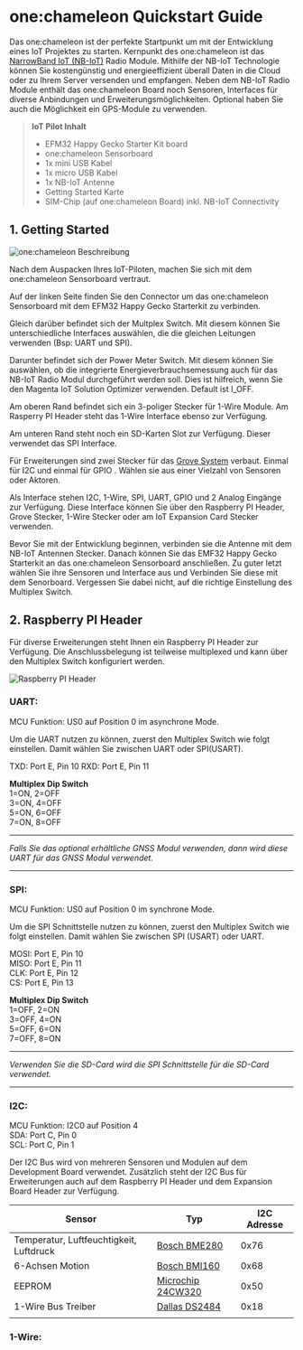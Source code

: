 
# one:chameleon Quickstart Guide

Das one:chameleon ist der perfekte Startpunkt um mit der Entwicklung eines IoT Projektes zu starten.
Kernpunkt des one:chameleon ist das [NarrowBand IoT (NB-IoT)][nbiot_wp] Radio Module. Mithilfe der NB-IoT Technologie können Sie kostengünstig und energieeffizient überall Daten in die Cloud oder zu Ihrem Server versenden und empfangen.
Neben dem NB-IoT Radio Module enthält das one:chameleon Board noch Sensoren, Interfaces für diverse Anbindungen und Erweiterungsmöglichkeiten. 
Optional haben Sie auch die Möglichkeit ein GPS-Module zu verwenden.

 > **IoT Pilot Inhalt**
 > + EFM32 Happy Gecko Starter Kit board
 > + one:chameleon Sensorboard
 > + 1x mini USB Kabel
 > + 1x micro USB Kabel
 > + 1x NB-IoT Antenne
 > + Getting Started Karte
 > + SIM-Chip (auf one:chameleon Board) inkl. NB-IoT Connectivity
  
## 1. Getting Started  

![one:chameleon Beschreibung][o:ch_besch]

Nach dem Auspacken Ihres IoT-Piloten, machen Sie sich mit dem one:chameleon Sensorboard vertraut.  

Auf der linken Seite finden Sie den Connector um das one:chameleon Sensorboard mit dem EFM32 Happy Gecko Starterkit zu verbinden.

Gleich darüber befindet sich der Multplex Switch. Mit diesem können Sie unterschiedliche Interfaces auswählen, die die gleichen Leitungen verwenden (Bsp: UART und SPI).

Darunter befindet sich der Power Meter Switch. Mit diesem können Sie auswählen, ob die integrierte Energieverbrauchsemessung auch für das NB-IoT Radio Modul durchgeführt werden soll. Dies ist hilfreich, wenn Sie den Magenta IoT Solution Optimizer verwenden. Default ist I_OFF.

Am oberen Rand befindet sich ein 3-poliger Stecker für 1-Wire Module. Am Rasperry PI Header steht das 1-Wire Interface ebenso zur Verfügung.

Am unteren Rand steht noch ein SD-Karten Slot zur Verfügung. Dieser verwendet das SPI Interface.

Für Erweiterungen sind zwei Stecker für das [Grove System][grove] verbaut. Einmal für I2C und einmal für GPIO . Wählen sie aus einer Vielzahl von Sensoren oder Aktoren.

Als Interface stehen I2C, 1-Wire, SPI, UART, GPIO und 2 Analog Eingänge zur Verfügung. Diese Interface können Sie über den Raspberry PI Header, Grove Stecker, 1-Wire Stecker oder am IoT Expansion Card Stecker verwenden.

Bevor Sie mit der Entwicklung beginnen, verbinden sie die Antenne mit dem NB-IoT Antennen Stecker. Danach können Sie das EMF32 Happy Gecko Starterkit an das one:chameleon Sensorboard anschließen. Zu guter letzt wählen Sie ihre Sensoren und Interface aus und Verbinden Sie diese mit dem Senorboard. Vergessen Sie dabei nicht, auf die richtige Einstellung des Multiplex Switch.

## 2. Raspberry PI Header

Für diverse Erweiterungen steht Ihnen ein Raspberry PI Header zur Verfügung. Die Anschlussbelegung ist teilweise multiplexed und kann über den Multiplex Switch konfiguriert werden.

![Raspberry PI Header][rpi]

### UART:

MCU Funktion: US0 auf Position 0 im asynchrone Mode.  

Um die UART nutzen zu können, zuerst den Multiplex Switch wie folgt einstellen. Damit wählen Sie zwischen UART oder SPI(USART).  

TXD: Port E, Pin 10
RXD: Port E, Pin 11

**Multiplex Dip Switch**  
1=ON, 2=OFF  
3=ON, 4=OFF  
5=ON, 6=OFF  
7=ON, 8=OFF  

---

*Falls Sie das optional erhältliche GNSS Modul verwenden, dann wird diese UART für das GNSS Modul verwendet.*

---

### SPI:

MCU Funktion: US0 auf Position 0 im synchrone Mode.

Um die SPI Schnittstelle nutzen zu können, zuerst den Multiplex Switch wie folgt einstellen. Damit wählen Sie zwischen SPI (USART) oder UART.  

MOSI: Port E, Pin 10  
MISO: Port E, Pin 11  
CLK:  Port E, Pin 12  
CS:   Port E, Pin 13  

**Multiplex Dip Switch**  
1=OFF, 2=ON  
3=OFF, 4=ON  
5=OFF, 6=ON  
7=OFF, 8=ON  

---

*Verwenden Sie die SD-Card wird die SPI Schnittstelle für die SD-Card verwendet.*

---

### I2C:
MCU Funktion: I2C0 auf Position 4  
SDA: Port C, Pin 0  
SCL: Port C, Pin 1

Der I2C Bus wird von mehreren Sensoren und Modulen auf dem Development Board verwendet. Zusätzlich steht der I2C Bus für Erweiterungen auch auf dem Raspberry PI Header und dem Expansion Board Header zur Verfügung.  

| Sensor | Typ    | I2C Adresse |
| ------ | ------ | ------- |
| Temperatur, Luftfeuchtigkeit, Luftdruck | [Bosch BME280][bme280] | 0x76 |
| 6-Achsen Motion | [Bosch BMI160][bmi160] | 0x68 |
| EEPROM | [Microchip 24CW320][e2prom] | 0x50 |
| 1-Wire Bus Treiber | [Dallas DS2484][ds2484] | 0x18 |
||||

### 1-Wire:

[o:ch_besch]: ./pics/och_sb_beschreibung.png
[rpi]: ./pics/rpi_header.png
[nbiot_wp]: https://businessblog.magenta.at/whitepaper-nb-iot "Magenta NB-IoT Whitepaper"
[grove]: http://wiki.seeedstudio.com/Grove_System/ "Grove System"
[e2prom]: http://ww1.microchip.com/downloads/en/DeviceDoc/24CW16X-24CW32X-24CW64X-24CW128X-Data-Sheet-20005772B.pdf
[bmi160]: https://ae-bst.resource.bosch.com/media/_tech/media/datasheets/BST-BMI160-DS000.pdf
[bme280]: https://ae-bst.resource.bosch.com/media/_tech/media/datasheets/BST-BME280-DS002.pdf
[ds2484]: https://datasheets.maximintegrated.com/en/ds/DS2484.pdf
